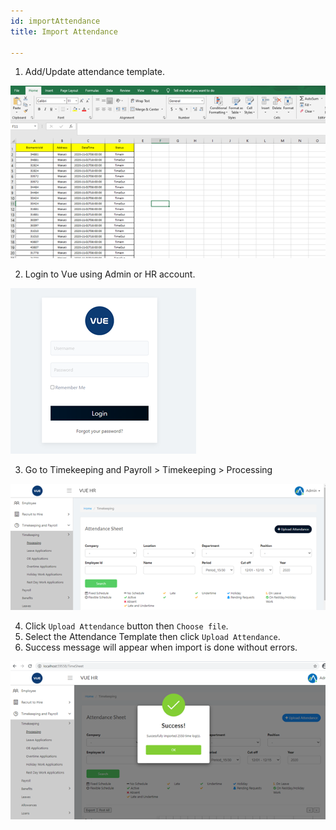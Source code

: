 ```yaml
---
id: importAttendance
title: Import Attendance

---
```


1. Add/Update attendance template.

![alt-text](assets/18.png)

2. Login to Vue using Admin or HR account. 

![alt-text](assets/Picture2.png)

3. Go to Timekeeping and Payroll > Timekeeping > Processing
 
![alt-text](assets/19.png)

4. Click `Upload Attendance` button then `Choose file`.
5. Select the Attendance Template then click `Upload Attendance`.
6. Success message will appear when import is done without errors.

![alt-text](assets/20.png)